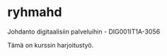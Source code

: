 # ryhmahd

<h>Johdanto digitaalisiin palveluihin - DIG001IT1A-3056</h>

Tämä on kurssin harjoitustyö.
